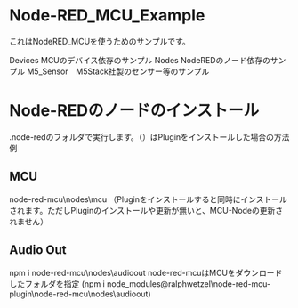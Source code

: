 # Node-RED_MCU_Example
これはNodeRED_MCUを使うためのサンプルです。

Devices MCUのデバイス依存のサンプル
Nodes NodeREDのノード依存のサンプル
M5_Sensor　M5Stack社製のセンサー等のサンプル

# Node-REDのノードのインストール
.node-redのフォルダで実行します。（）はPluginをインストールした場合の方法例

## MCU
node-red-mcu\nodes\mcu
（Pluginをインストールすると同時にインストールされます。ただしPluginのインストールや更新が無いと、MCU-Nodeの更新されません）

## Audio Out
npm i node-red-mcu\nodes\audioout node-red-mcuはMCUをダウンロードしたフォルダを指定
(npm i node_modules\@ralphwetzel\node-red-mcu-plugin\node-red-mcu\nodes\audioout)